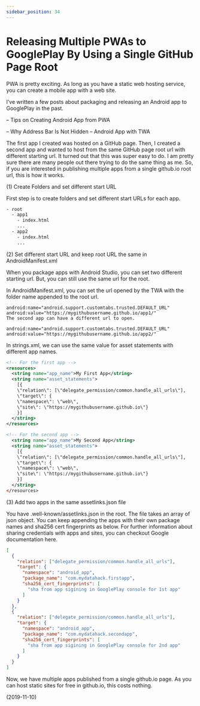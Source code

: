```yaml
---
sidebar_position: 34
---
```


# Releasing Multiple PWAs to GooglePlay By Using a Single GitHub Page Root

PWA is pretty exciting. As long as you have a static web hosting service, you can create a mobile app with a web site.

I’ve written a few posts about packaging and releasing an Android app to GooglePlay in the past.

– Tips on Creating Android App from PWA

– Why Address Bar Is Not Hidden – Android App with TWA

The first app I created was hosted on a GitHub page. Then, I created a second app and wanted to host from the same GitHub page root url with different starting url. It turned out that this was super easy to do. I am pretty sure there are many people out there trying to do the same thing as me. So, if you are interested in publishing multiple apps from a single github.io root url, this is how it works.

(1) Create Folders and set different start URL

First step is to create folders and set different start URLs for each app.

```bash
- root
  - app1
    - index.html
    ...
  - app2
    - index.html
    ...
```

(2) Set different start URL and keep root URL the same in AndroidManifest.xml

When you package apps with Android Studio, you can set two different starting url. But, you can still use the same url for the root.

In AndroidManifest.xml, you can set the url opened by the TWA with the folder name appended to the root url.

```
android:name="android.support.customtabs.trusted.DEFAULT_URL"
android:value="https://mygithubusername.github.io/app1/"
The second app can have a different url to open.

android:name="android.support.customtabs.trusted.DEFAULT_URL"
android:value="https://mygithubusername.github.io/app2/"
```

In strings.xml, we can use the same value for asset statements with different app names.

```xml
<!-- For the first app -->
<resources>
  <string name="app_name">My First App</string>
  <string name="asset_statements">
    [{
    \"relation\": [\"delegate_permission/common.handle_all_urls\"],
    \"target\": {
    \"namespace\": \"web\",
    \"site\": \"https://mygithubusername.github.io\"}
    }]
  </string>
</resources>

<!-- For the second app -->
  <string name="app_name">My Second App</string>
  <string name="asset_statements">
    [{
    \"relation\": [\"delegate_permission/common.handle_all_urls\"],
    \"target\": {
    \"namespace\": \"web\",
    \"site\": \"https://mygithubusername.github.io\"}
    }]
  </string>
</resources>
```

(3) Add two apps in the same assetlinks.json file

You have .well-known/assetlinks.json in the root. The file takes an array of json object. You can keep appending the apps with their own package names and sha256 cert fingerprints as below. For further information about sharing credentials with apps and sites, you can checkout Google documentation here.

```json
[
  {
    "relation": ["delegate_permission/common.handle_all_urls"],
    "target": {
      "namespace": "android_app",
      "package_name": "com.mydatahack.firstapp",
      "sha256_cert_fingerprints": [
        "sha from app sigining in GooglePlay console for 1st app"
      ]
    }
  },
  {
    "relation": ["delegate_permission/common.handle_all_urls"],
    "target": {
      "namespace": "android_app",
      "package_name": "com.mydatahack.secondapp",
      "sha256_cert_fingerprints": [
        "sha from app sigining in GooglePlay console for 2nd app"
      ]
    }
  }
]
```

Now, we have multiple apps published from a single github.io page. As you can host static sites for free in github.io, this costs nothing.

(2019-11-10)
